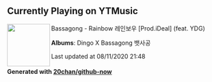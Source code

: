 ## Currently Playing on YTMusic

[<img align="left" width="100" src="https://lh3.googleusercontent.com/dN3AVsshFbHfuq7_RuVzI6Ubq6HkQd5uDUWebM6U_3bD6zgzwCwTBoVZHL8G14383BqcUQ9y6i8nAxw">](https://music.youtube.com/channel/UCrWlSmZq0d2JG5_WOgon_cA)

Bassagong - Rainbow 레인보우 [Prod.iDeal] (feat. YDG)

**Albums**: Dingo X Bassagong 뱃사공

Last updated at 08/11/2020 21:48

#### Generated with [20chan/github-now](https://github.com/20chan/github-now)


<!--
**20chan/20chan** is a ✨ _special_ ✨ repository because its `README.md` (this file) appears on your GitHub profile.

Here are some ideas to get you started:

- 🔭 I’m currently working on ...
- 🌱 I’m currently learning ...
- 👯 I’m looking to collaborate on ...
- 🤔 I’m looking for help with ...
- 💬 Ask me about ...
- 📫 How to reach me: ...
- 😄 Pronouns: ...
- ⚡ Fun fact: ...
-->

